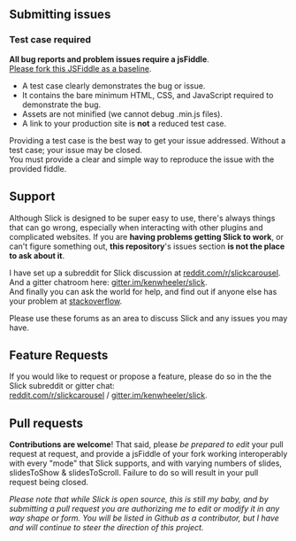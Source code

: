 ## Submitting issues

### Test case required

**All bug reports and problem issues require a jsFiddle**.   
[Please fork this JSFiddle as a baseline](http://jsfiddle.net/xf8d5j6v/1//).

+ A test case clearly demonstrates the bug or issue.
+ It contains the bare minimum HTML, CSS, and JavaScript required to demonstrate the bug.
+ Assets are not minified (we cannot debug .min.js files).
+ A link to your production site is **not** a reduced test case.

Providing a test case is the best way to get your issue addressed. Without a test case; your issue may be closed.  
You must provide a clear and simple way to reproduce the issue with the provided fiddle.

## Support

Although Slick is designed to be super easy to use, there's always things that can go wrong, especially when interacting with other plugins and complicated websites. If you are **having problems getting Slick to work**, or can't figure something out, **this repository**'s issues section **is not the place to ask about it**.  

I have set up a subreddit for Slick discussion at [reddit.com/r/slickcarousel](http://www.reddit.com/r/slickcarousel/).  
And a gitter chatroom here: [gitter.im/kenwheeler/slick](https://gitter.im/kenwheeler/slick).  
And finally you can ask the world for help, and find out if anyone else has your problem at [stackoverflow](http://stackoverflow.com/search?q=slick+carousel).

Please use these forums as an area to discuss Slick and any issues you may have.

## Feature Requests

If you would like to request or propose a feature, please do so in the the Slick subreddit or gitter chat:  
[reddit.com/r/slickcarousel](http://www.reddit.com/r/slickcarousel/) / [gitter.im/kenwheeler/slick](https://gitter.im/kenwheeler/slick).

## Pull requests

**Contributions are welcome**! That said, please *be prepared to edit* your pull request at request, and provide a jsFiddle of your fork working interoperably with every "mode" that Slick supports, and with varying numbers of slides, slidesToShow & slidesToScroll. Failure to do so will result in your pull request being closed.

*Please note that while Slick is open source, this is still my baby, and by submitting a pull request you are authorizing me to edit or modify it in any way shape or form. You will be listed in Github as a contributor, but I have and will continue to steer the direction of this project.*
